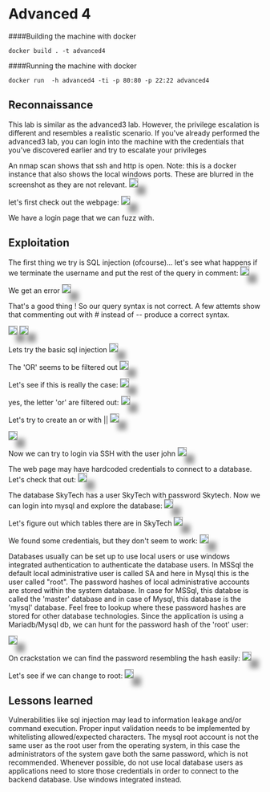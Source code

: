 # Advanced 4


####Building the machine with docker
```
docker build . -t advanced4
```
####Running the machine with docker
```
docker run  -h advanced4 -ti -p 80:80 -p 22:22 advanced4
```

## Reconnaissance
This lab is similar as the advanced3 lab. However, the privilege escalation is different and resembles a realistic scenario. If you've already performed the advanced3 lab, you can login into the machine with the credentials that you've discovered earlier and try to escalate your privileges

An nmap scan shows that ssh and http is open. Note: this is a docker instance that also shows the local windows ports. These are blurred in the screenshot as they are not relevant.
<img  src="https://raw.githubusercontent.com/blabla1337/skf-labs/master/.gitbook/assets/infra/advanced4/nmap.png" style="box-shadow: 15px 15px 10px #999;  border: 1px solid #999" />

let's first check out the webpage:
<img  src="https://raw.githubusercontent.com/blabla1337/skf-labs/master/.gitbook/assets/infra/advanced4/web.png" style="box-shadow: 15px 15px 10px #999;  border: 1px solid #999" />

We have a login page that we can fuzz with. 

## Exploitation
The first thing we try is SQL injection (ofcourse)... 
let's see what happens if we terminate the username and put the rest of the query in comment:
<img  src="https://raw.githubusercontent.com/blabla1337/skf-labs/master/.gitbook/assets/infra/advanced4/inj1.png" style="box-shadow: 15px 15px 10px #999;  border: 1px solid #999" />

We get an error
<img  src="https://raw.githubusercontent.com/blabla1337/skf-labs/master/.gitbook/assets/infra/advanced4/inj1_err.png" style="box-shadow: 15px 15px 10px #999;  border: 1px solid #999" />

That's a good thing !
So our query syntax is not correct. A few attemts show that commenting out with # instead of -- produce a correct syntax.

<img  src="https://raw.githubusercontent.com/blabla1337/skf-labs/master/.gitbook/assets/infra/advanced4/inj2.png" style="box-shadow: 15px 15px 10px #999;  border: 1px solid #999" />

<img  src="https://raw.githubusercontent.com/blabla1337/skf-labs/master/.gitbook/assets/infra/advanced4/inj2_err.png" style="box-shadow: 15px 15px 10px #999;  border: 1px solid #999" />

Lets try the basic sql injection
<img  src="https://raw.githubusercontent.com/blabla1337/skf-labs/master/.gitbook/assets/infra/advanced4/inj3.png" style="box-shadow: 15px 15px 10px #999;  border: 1px solid #999" />

The 'OR' seems to be filtered out
<img  src="https://raw.githubusercontent.com/blabla1337/skf-labs/master/.gitbook/assets/infra/advanced4/inj3_err.png" style="box-shadow: 15px 15px 10px #999;  border: 1px solid #999" />

Let's see if this is really the case:
<img  src="https://raw.githubusercontent.com/blabla1337/skf-labs/master/.gitbook/assets/infra/advanced4/inj4.png" style="box-shadow: 15px 15px 10px #999;  border: 1px solid #999" />

yes, the letter 'or' are filtered out:
<img  src="https://raw.githubusercontent.com/blabla1337/skf-labs/master/.gitbook/assets/infra/advanced4/inj4_err.png" style="box-shadow: 15px 15px 10px #999;  border: 1px solid #999" />

Let's try to create an or with ||
<img  src="https://raw.githubusercontent.com/blabla1337/skf-labs/master/.gitbook/assets/infra/advanced4/inj5.png" style="box-shadow: 15px 15px 10px #999;  border: 1px solid #999" />

<img  src="https://raw.githubusercontent.com/blabla1337/skf-labs/master/.gitbook/assets/infra/advanced4/inj5_ok.png" style="box-shadow: 15px 15px 10px #999;  border: 1px solid #999" />

Now we can try to login via SSH with the user john
<img  src="https://raw.githubusercontent.com/blabla1337/skf-labs/master/.gitbook/assets/infra/advanced4/Ssh_login.png" style="box-shadow: 15px 15px 10px #999;  border: 1px solid #999" />

The web page may have hardcoded credentials to connect to a database. Let's check that out:
<img  src="https://raw.githubusercontent.com/blabla1337/skf-labs/master/.gitbook/assets/infra/advanced4/credentials.png" style="box-shadow: 15px 15px 10px #999;  border: 1px solid #999" />

The database SkyTech has a user SkyTech with password Skytech.
Now we can login into mysql and explore the database:
<img  src="https://raw.githubusercontent.com/blabla1337/skf-labs/master/.gitbook/assets/infra/advanced4/mysqllogin.png" style="box-shadow: 15px 15px 10px #999;  border: 1px solid #999" />

Let's figure out which tables there are in SkyTech
<img  src="https://raw.githubusercontent.com/blabla1337/skf-labs/master/.gitbook/assets/infra/advanced4/logintable.png" style="box-shadow: 15px 15px 10px #999;  border: 1px solid #999" />

We found some credentials, but they don't seem to work:
<img  src="https://raw.githubusercontent.com/blabla1337/skf-labs/master/.gitbook/assets/infra/advanced4/loginfailed.png" style="box-shadow: 15px 15px 10px #999;  border: 1px solid #999" />

Databases usually can be set up to use local users or use windows integrated authentication to authenticate the database users. In MSSql the default local administrative user is called SA and here in Mysql this is the user called "root". The password hashes of local administrative accounts are stored within the system database. In case for MSSql, this databse is called the 'master' database and in case of Mysql, this database is the 'mysql' database. Feel free to lookup where these password hashes are stored for other database technologies. 
Since the application is using a Mariadb/Mysql db, we can hunt for the password hash of the 'root' user:

<img  src="https://raw.githubusercontent.com/blabla1337/skf-labs/master/.gitbook/assets/infra/advanced4/hash.png" style="box-shadow: 15px 15px 10px #999;  border: 1px solid #999" />

On crackstation we can find the password resembling the hash easily:
<img  src="https://raw.githubusercontent.com/blabla1337/skf-labs/master/.gitbook/assets/infra/advanced4/crackstation.png" style="box-shadow: 15px 15px 10px #999;  border: 1px solid #999" />

Let's see if we can change to root:
<img  src="https://raw.githubusercontent.com/blabla1337/skf-labs/master/.gitbook/assets/infra/advanced4/rootlogin.png" style="box-shadow: 15px 15px 10px #999;  border: 1px solid #999" />

## Lessons learned
Vulnerabilities like sql injection may lead to information leakage and/or command execution. Proper input validation needs to be implemented by whitelisting allowed/expected characters. 
The mysql root account is not the same user as the root user from the operating system, in this case the administrators of the system gave both the same password, which is not recommended. Whenever possible, do not use local database users as applications need to store those credentials in order to connect to the backend database. Use windows integrated instead.
